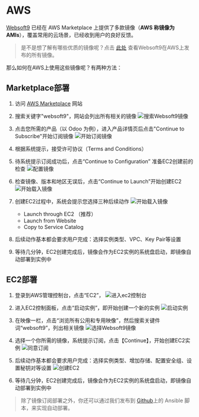 # AWS

[Websoft9](https://www.websoft9.com) 已经在 AWS Marketplace 上提供了多款镜像（**AWS 称镜像为 AMIs**），覆盖常用的云场景，已经收到用户的良好反馈。

>  是不是想了解有哪些优质的镜像呢？点击 [此处](https://aws.amazon.com/marketplace/seller-profile?id=c639a579-182c-4d30-8578-4d4d89fba658) 查看Websoft9在AWS上发布的所有镜像。

那么如何在AWS上使用这些镜像呢？有两种方法：

## Marketplace部署

1. 访问 [AWS Marketplace](https://aws.amazon.com/marketplace) 网站

2. 搜索关键字"websoft9"，网站会列出所有相关的镜像
   ![搜索Websoft9镜像](https://libs.websoft9.com/Websoft9/DocsPicture/zh/aws/aws-mkss-websoft9.png)  

3. 点击您所需的产品（以 Odoo 为例），进入产品详情页后点击"Continue to Subscribe"开始订阅镜像
   ![开始订阅镜像](https://libs.websoft9.com/Websoft9/DocsPicture/zh/aws/aws-rs-websoft9.png)

4. 根据系统提示，接受许可协议（Terms and Conditions）

5. 待系统提示订阅成功后，点击“Continue to Configuration” 准备EC2创建前的检查
   ![配置镜像](https://libs.websoft9.com/Websoft9/DocsPicture/zh/aws/aws-cc-websoft9.png)

5. 检查镜像、版本和地区无误后，点击“Continue to Launch”开始创建EC2
   ![开始载入镜像](https://libs.websoft9.com/Websoft9/DocsPicture/zh/aws/aws-imagecreate-websoft9.png)

6. 创建EC2过程中，系统会提示您选择三种后续动作
   ![开始载入镜像](https://libs.websoft9.com/Websoft9/DocsPicture/zh/aws/aws-imagecreate2-websoft9.png)

   - Launch through EC2 （推荐）
   - Launch from Website
   - Copy to Service Catalog

7. 后续动作基本都会要求用户完成：选择实例类型、VPC、Key Pair等设置

8. 等待几分钟，EC2创建完成后，镜像会作为EC2实例的系统盘启动，即镜像自动部署到实例中


## EC2部署

1. 登录到AWS管理控制台，点击“EC2”，
   ![进入ec2控制台](https://libs.websoft9.com/Websoft9/DocsPicture/zh/aws/aws-ec2-websoft9.png)

2. 进入EC2控制面板，点击“启动实例”，即开始创建一个新的实例
   ![启动实例](https://libs.websoft9.com/Websoft9/DocsPicture/zh/aws/aws-addec2-websoft9.png)

3. 在映像一栏，点击“浏览所有公用和专用映像”，然后搜索关键件词“websoft9”，列出相关镜像
   ![选择Websoft9镜像](https://libs.websoft9.com/Websoft9/DocsPicture/zh/aws/aws-ec2image-websoft9.png)

4. 选择一个你所需的镜像，系统提示订阅，点击【Continue】，开始创建EC2实例
   ![同意订阅](https://libs.websoft9.com/Websoft9/DocsPicture/zh/aws/aws-createdec2-imageselected-websoft9.png)

5. 后续动作基本都会要求用户完成：选择实例类型、增加存储、配置安全组、设置秘钥对等设置
   ![创建EC2](https://libs.websoft9.com/Websoft9/DocsPicture/zh/aws/aws-createdec2-chooseinstances-websoft9.png)

6. 等待几分钟，EC2创建完成后，镜像会作为EC2实例的系统盘启动，即镜像自动部署到实例中


> 除了镜像订阅部署之外，你还可以通过我们发布到 [Github](https://github.com/websoft9)上的 Ansible 脚本，来实现自动部署。